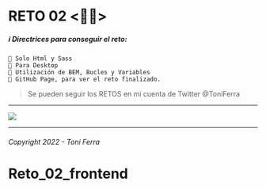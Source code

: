 # RETO 02 <💪🏻>
##### ℹ️ Directrices para conseguir el reto:

~~~
🔴 Solo Html y Sass 
🔴 Para Desktop
🔴 Utilización de BEM, Bucles y Variables
🔴 GitHub Page, para ver el reto finalizado.
~~~

> Se pueden seguir los RETOS en mí cuenta de Twitter @ToniFerra


---

![](https://cleanshot-cloud-fra.s3.eu-central-1.amazonaws.com/media/30789/hT6nSz8kl2RFBpF3RilIuOavgQQNCDEni3e5QLLH.jpeg?X-Amz-Content-Sha256=UNSIGNED-PAYLOAD&X-Amz-Security-Token=IQoJb3JpZ2luX2VjENr%2F%2F%2F%2F%2F%2F%2F%2F%2F%2FwEaDGV1LWNlbnRyYWwtMSJGMEQCIBvb212w2znWmMnakaAL0PWRG8A8Q8bX50c%2FWuls4lHNAiAtFAx3za0CBh6Wf%2B6X2mirVkM7dnxcRWsJvPdoTGz0FSqqAgij%2F%2F%2F%2F%2F%2F%2F%2F%2F%2F8BEAAaDDkxOTUxNDQ5MTY3NCIMuyn6nxOvg6qHx8mdKv4BOlyGj4h%2Fxb4dWJXDrTn3Hz6E%2FS4zv%2FYjfqDUjy7w%2BXjW6bd8yfH%2BRbzPgAhi%2FGiwhYFyN%2FjVkXMKTBf5egSX46Cy6I1Lewc9E3FBcIK6ChrjhFjEqN7HURGIMyr7tpwc18MmkJYtRpWuUeN%2BNDcBS1H11MkoHyrf%2BmZ%2BGU5mAaFQMJ5UPOF56EwdSVh3ttin2GzPcYtoJYgRniduQTO6Bxx4%2BSb4u%2F3bau%2BnYxcQ2HzaN5W9fWG8lEgrLWDmtWvbYEZsZERqCZ%2BRHUuWhzfuxU1m9bnQZWcWAEWACppaVKGhYPvog2G6SVufNhuBkmLzNruiUhO4NTbTjyhQMpswiNTTkwY6mwHKof1mj9I7MpP2UY423jPS%2F91w4qElgbyzamx75cS8CcI43uxai718zbTABdIXYQRIlalaAz0visY9ZbuPZS1bs3n9xYqcIPri9jXt2%2FYquNqZt%2FFZdX8sVH67Xc%2BUqdxChuPlxL27srcK1FELuoOfsQVT5hmvgteOsGSzY2quGqTzUt9%2FVRNGvgaVu%2B50Z9Bkm0KfsxeGeaQjWw%3D%3D&X-Amz-Algorithm=AWS4-HMAC-SHA256&X-Amz-Credential=ASIA5MF2VVMNOFM5RPLB%2F20220506%2Feu-central-1%2Fs3%2Faws4_request&X-Amz-Date=20220506T095039Z&X-Amz-SignedHeaders=host&X-Amz-Expires=300&X-Amz-Signature=4f90b7c422f951d82d52b7134c8e5c565f4a906fad651090647f11be8687df96)

---

###### _Copyright 2022 - Toni Ferra_

# Reto_02_frontend

